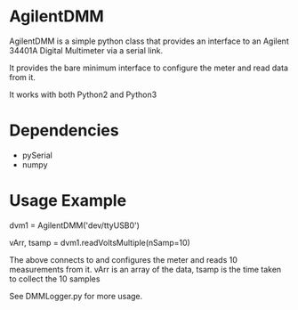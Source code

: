 AgilentDMM
==========

AgilentDMM is a simple python class that provides an interface to an Agilent
34401A Digital Multimeter via a serial link.

It provides the bare minimum interface to configure the meter and read
data from it.

It works with both Python2 and Python3

Dependencies
============
  * pySerial
  * numpy
  
Usage Example
=============
dvm1 = AgilentDMM('dev/ttyUSB0')

vArr, tsamp = dvm1.readVoltsMultiple(nSamp=10)

The above connects to and configures the meter and reads 10 measurements
from it.
vArr is an array of the data, tsamp is the time taken to collect the 10 samples

See DMMLogger.py for more usage.
